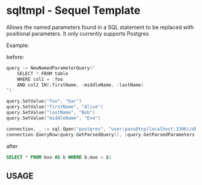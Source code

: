 # sqltmpl - Sequel Template

Allows the named parameters found in a SQL statement to be replaced with positional parameters.
It only currently supports Postgres

Example:

before:
```go
query := NewNamedParameterQuery("
    SELECT * FROM table
    WHERE col1 = :foo
    AND col2 IN(:firstName, :middleName, :lastName)
")

query.SetValue("foo", "bar")
query.SetValue("firstName", "Alice")
query.SetValue("lastName", "Bob")
query.SetValue("middleName", "Eve")

connection, _ := sql.Open("postgres", "user:pass@tcp(localhost:3306)/db")
connection.QueryRow(query.GetParsedQuery(), (query.GetParsedParameters())...)
```

after
```sql
SELECT * FROM boo AS b WHERE b.moo = $1
```

## USAGE
